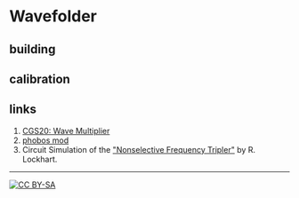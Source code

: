 # Wavefolder


## building

## calibration

## links

1) [CGS20: Wave Multiplier](https://www.elby-designs.com/webtek/cgs/cgs29/cgs29_wave_multiplier.html)
1) [phobos mod](http://electro-music.com/forum/phpbb-files/ken_stone_wavefolder_phobos_mod_173.gif)
1) Circuit Simulation of the ["Nonselective Frequency Tripler"](https://www.falstad.com/circuit/circuitjs.html?cct=$+1+0.000005+12.050203812241895+50+5+43%0At+208+288+256+288+0+1+0.5622631831784811+0.6027259197443353+100%0At+208+192+256+192+0+-1+0.5622631831784811+-0.5915286149180423+100%0Ar+256+176+256+112+0+15000%0AR+256+112+256+80+0+0+40+15+0+0+0.5%0Aw+256+208+256+240+0%0Aw+256+240+256+272+0%0Aw+256+240+320+240+0%0AR+256+368+256+416+0+0+40+-15+0+0+0.5%0Ar+256+368+256+304+0+15000%0Aw+208+192+208+240+0%0Aw+208+240+208+288+0%0Aw+208+240+160+240+0%0Aa+400+256+512+256+8+15+-15+1000000+0.00008844289781267837+0+100000%0Aa+400+336+512+336+8+15+-15+1000000+0.8845262653143774+0+100000%0Ar+400+240+320+240+0+10000%0Ar+400+176+512+176+0+100000%0Ar+512+256+592+256+0+1000%0Aw+400+176+400+240+0%0Aw+512+176+512+256+0%0Ag+400+272+400+288+0%0Ag+400+352+400+384+0%0Ag+592+400+592+432+0%0Ar+512+336+592+336+0+1000%0Ar+592+336+592+400+0+1000%0Aw+320+240+320+320+0%0Aw+320+320+400+320+0%0Ap+592+256+656+256+1+0%0Ap+592+336+656+336+1+0%0AR+112+208+112+160+0+1+20+10+0+0+0.5%0A174+112+272+160+224+1+100000+0.7871+Resistance%0Ag+112+272+112+320+0%0Ao+26+64+0+4098+20+0.1+0+1%0Ao+27+64+0+4098+10+0.1+1+1%0Ao+28+64+0+4099+10+0.00078125+2+2+28+3%0A) by R. Lockhart.

---
[![CC BY-SA](https://licensebuttons.net/l/by-sa/3.0/88x31.png)](https://creativecommons.org/licenses/by-sa/4.0/)

